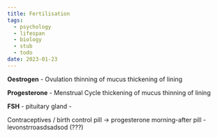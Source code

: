 ```yaml
---
title: Fertilisation
tags:
  - psychology
  - lifespan
  - biology
  - stub
  - todo
date: 2023-01-23
---
```



**Oestrogen** - Ovulation
thinning of mucus
thickening of lining

**Progesterone** - Menstrual Cycle
thickening of mucus
thinning of lining

**FSH** - pituitary gland - 

Contraceptives / birth control pill -> progesterone 
morning-after pill -  levonstrroasdsadsod (???)


